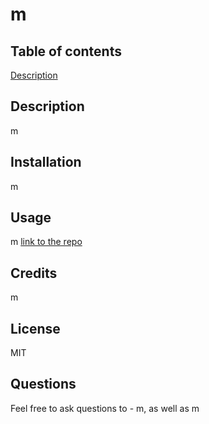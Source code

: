 # m

## Table of contents
[Description](https://motty-mandel.github.io/hobby-projects-6/#Description)



## Description
m

## Installation
m

## Usage
m
[link to the repo](m)

## Credits
m

## License
MIT

## Questions
Feel free to ask questions to - m,
as well as m
